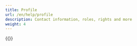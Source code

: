```yaml
---
title: Profile
url: /en/help/profile
description: Contact information, roles, rights and more
weight: 4
---
```


{{<children description="true">}}